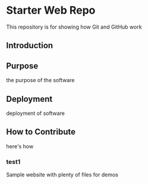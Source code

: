 # Starter Web Repo

This repository is for showing how Git and GitHub work

## Introduction
## Purpose
the purpose of the software
## Deployment
deployment of software
## How to Contribute
here's how
### test1


Sample website with plenty of files for demos